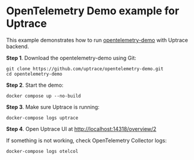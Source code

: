 # OpenTelemetry Demo example for Uptrace

This example demonstrates how to run
[opentelemetry-demo](https://github.com/open-telemetry/opentelemetry-demo) with Uptrace backend.

**Step 1**. Download the opentelemetry-demo using Git:

```shell
git clone https://github.com/uptrace/opentelemetry-demo.git
cd opentelemetry-demo
```

**Step 2**. Start the demo:

```shell
docker compose up --no-build
```

**Step 3**. Make sure Uptrace is running:

```shell
docker-compose logs uptrace
```

**Step 4**. Open Uptrace UI at
[http://localhost:14318/overview/2](http://localhost:14318/overview/2)

If something is not working, check OpenTelemetry Collector logs:

```shell
docker-compose logs otelcol
```
